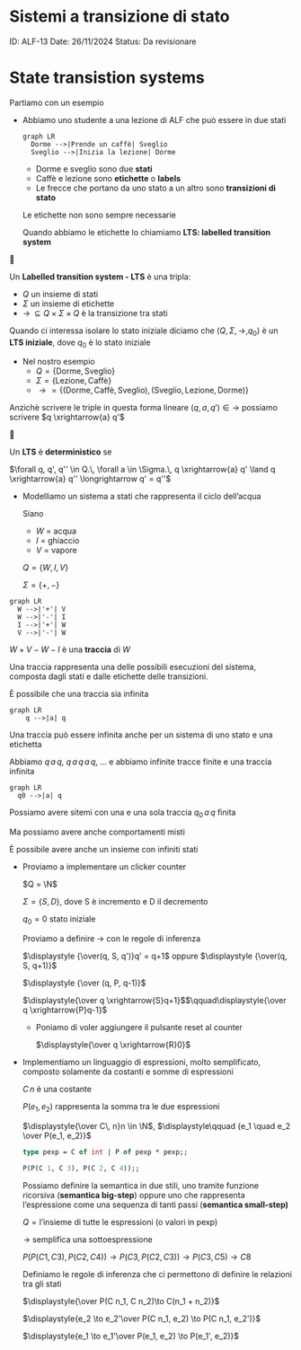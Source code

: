 # Sistemi a transizione di stato

ID: ALF-13
Date: 26/11/2024
Status: Da revisionare

# State transistion systems

Partiamo con un esempio

- Abbiamo uno studente a una lezione di ALF che può essere in due stati
    
    ```mermaid
    graph LR
      Dorme -->|Prende un caffè| Sveglio
      Sveglio -->|Inizia la lezione| Dorme
    ```
    
    - Dorme e sveglio sono due **stati**
    - Caffè e lezione sono **etichette** o **labels**
    - Le frecce che portano da uno stato a un altro sono **transizioni di stato**
    
    Le etichette non sono sempre necessarie
    
    Quando abbiamo le etichette lo chiamiamo **LTS: labelled transition system**
    

<aside>
📌

Un **Labelled transition system - LTS** è una tripla:

- $Q$ un insieme di stati
- $\Sigma$ un insieme di etichette
- $\longrightarrow\, \subseteq Q \times \Sigma \times Q$ è la transizione tra stati

Quando ci interessa isolare lo stato iniziale diciamo che $(Q, \Sigma, \rightarrow, q_0)$ è un **LTS iniziale**, dove $q_0$ è lo stato iniziale

</aside>

- Nel nostro esempio
    - $Q = \{\text{Dorme}, \text{Sveglio}\}$
    - $\Sigma = \{\text{Lezione}, \text{Caffè}\}$
    - $\longrightarrow = \{(\text{Dorme}, \text{Caffè}, \text{Sveglio}), (\text{Sveglio}, \text{Lezione}, \text{Dorme})\}$

Anzichè scrivere le triple in questa forma lineare  $(q, a, q') \in \longrightarrow$  possiamo scrivere $q \xrightarrow{a} q'$

<aside>
📌

Un **LTS** è **deterministico** se

$\forall q, q', q'' \in Q.\, \forall a \in \Sigma.\, q \xrightarrow{a} q' \land q \xrightarrow{a} q'' \longrightarrow q' = q''$

</aside>

- Modelliamo un sistema a stati che rappresenta il ciclo dell’acqua
    
    Siano
    
    - $W$ = acqua
    - $I$ = ghiaccio
    - $V$ = vapore
    
    $Q = \{W, I, V\}$
    
    $\Sigma =\{+, -\}$
    

```mermaid
graph LR
  W -->|'+'| V
  W -->|'-'| I
  I -->|'+'| W
  V -->|'-'| W
```

$W+V-W-I$ è una **traccia** di $W$

Una traccia rappresenta una delle possibili esecuzioni del sistema, composta dagli stati e dalle etichette delle transizioni.

È possibile che una traccia sia infinita

```mermaid
graph LR
	q -->|a| q
```

Una traccia può essere infinita anche per un sistema di uno stato e una etichetta

Abbiamo $q\,a\,q$, $q\,a\,q\,a\,q$, … e abbiamo infinite tracce finite e una traccia infinita

```mermaid
graph LR
  q0 -->|a| q
```

Possiamo avere sitemi con una e una sola traccia $q_0\,a\,q$ finita

Ma possiamo avere anche comportamenti misti

È possibile avere anche un insieme con infiniti stati

- Proviamo a implementare un clicker counter
    
    $Q = \N$
    
    $\Sigma = \{S, D\}$, dove S è incremento e D il decremento
    
    $q_0 = 0$ stato iniziale
    
    Proviamo a definire $\longrightarrow$ con le regole di inferenza
    
    $\displaystyle {\over(q, S, q')}q' = q+1$ oppure $\displaystyle {\over(q, S, q+1)}$
    
    $\displaystyle {\over (q, P, q-1)}$
    
    $\displaystyle{\over q \xrightarrow{S}q+1}$$\qquad\displaystyle{\over q \xrightarrow{P}q-1}$
    
    - Poniamo di voler aggiungere il pulsante reset al counter
        
        $\displaystyle{\over q \xrightarrow{R}0}$
        

- Implementiamo un linguaggio di espressioni, molto semplificato, composto solamente da costanti e somme di espressioni
    
    $C\, n$ è una costante
    
    $P(e_1, e_2)$ rappresenta la somma tra le due espressioni
    
    $\displaystyle{\over C\, n}n \in \N$, $\displaystyle\qquad {e_1 \quad e_2 \over P(e_1, e_2)}$
    
    ```ocaml
    type pexp = C of int | P of pexp * pexp;;
    
    P(P(C 1, C 3), P(C 2, C 4));;
    ```
    
    Possiamo definire la semantica in due stili, uno tramite funzione ricorsiva (**semantica big-step**) oppure uno che rappresenta l’espressione come una sequenza di tanti passi (**semantica small-step)**
    
    $Q = \text{l'insieme di tutte le espressioni (o valori in pexp)}$
    
    $\rightarrow$ semplifica una sottoespressione
    
    $P(P(C 1, C 3), P(C 2, C 4)) \to P(C3, P(C 2, C3)) \to P(C3,C5) \to C8$
    
    Definiamo le regole di inferenza che ci permettono di definire le relazioni tra gli stati
    
    $\displaystyle{\over P(C n_1, C n_2)\to C(n_1 + n_2)}$
    
    $\displaystyle{e_2 \to e_2'\over P(C n_1, e_2) \to P(C n_1, e_2')}$
    
    $\displaystyle{e_1 \to e_1'\over P(e_1, e_2) \to P(e_1', e_2)}$
